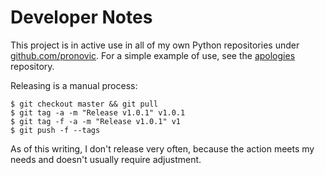 # Developer Notes

This project is in active use in all of my own Python repositories under [github.com/pronovic](https://github.com/pronovic?repositories).  For a simple example of use, see the [apologies](https://github.com/pronovic/apologies) repository.

Releasing is a manual process:

```
$ git checkout master && git pull
$ git tag -a -m "Release v1.0.1" v1.0.1
$ git tag -f -a -m "Release v1.0.1" v1
$ git push -f --tags
```

As of this writing, I don't release very often, because the action meets my needs and doesn't usually require adjustment.  
